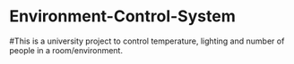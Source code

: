 # Environment-Control-System
#This is a university project to control temperature, lighting and number of people in a room/environment.
